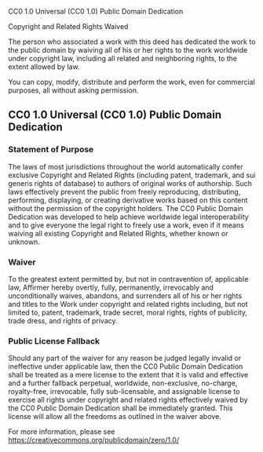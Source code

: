 CC0 1.0 Universal (CC0 1.0) Public Domain Dedication

Copyright and Related Rights Waived

The person who associated a work with this deed has dedicated the work to the
public domain by waiving all of his or her rights to the work worldwide under copyright
law, including all related and neighboring rights, to the extent allowed by law.

You can copy, modify, distribute and perform the work, even for commercial purposes,
all without asking permission.

## CC0 1.0 Universal (CC0 1.0) Public Domain Dedication

### Statement of Purpose

The laws of most jurisdictions throughout the world automatically confer exclusive
Copyright and Related Rights (including patent, trademark, and sui generis rights of
database) to authors of original works of authorship. Such laws effectively prevent
the public from freely reproducing, distributing, performing, displaying, or creating
derivative works based on this content without the permission of the copyright holders.
The CC0 Public Domain Dedication was developed to help achieve worldwide legal interoperability
and to give everyone the legal right to freely use a work, even if it means waiving all
existing Copyright and Related Rights, whether known or unknown.

### Waiver

To the greatest extent permitted by, but not in contravention of, applicable law, Affirmer
hereby overtly, fully, permanently, irrevocably and unconditionally waives, abandons,
and surrenders all of his or her rights and titles to the Work under copyright and related
rights including, but not limited to, patent, trademark, trade secret, moral rights, rights
of publicity, trade dress, and rights of privacy.

### Public License Fallback

Should any part of the waiver for any reason be judged legally invalid or ineffective under
applicable law, then the CC0 Public Domain Dedication shall be treated as a mere license to
the extent that it is valid and effective and a further fallback perpetual, worldwide, non-exclusive,
no-charge, royalty-free, irrevocable, fully sub-licensable, and assignable license to exercise all
rights under copyright and related rights effectively waived by the CC0 Public Domain Dedication
shall be immediately granted. This license will allow all the freedoms as outlined in the waiver above.

For more information, please see
<https://creativecommons.org/publicdomain/zero/1.0/>